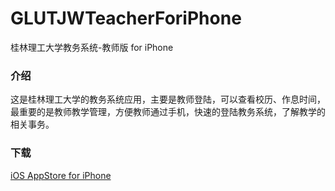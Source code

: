 # GLUTJWTeacherForiPhone
桂林理工大学教务系统-教师版 for iPhone

### 介绍
这是桂林理工大学的教务系统应用，主要是教师登陆，可以查看校历、作息时间，最重要的是教师教学管理，方便教师通过手机，快速的登陆教务系统，了解教学的相关事务。


### 下载
[iOS AppStore for iPhone](https://itunes.apple.com/cn/app/gui-lin-li-gong-da-xue-jiao/id914463106?l=en&mt=8)
